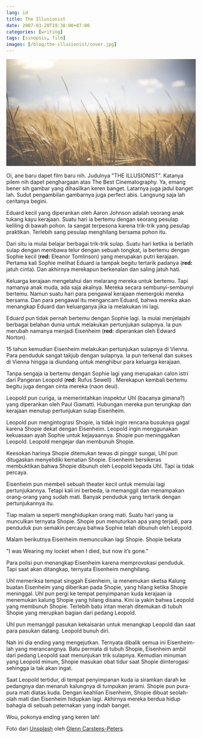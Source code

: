 ```yaml
---
lang: id
title: The Illusionist
date: 2007-03-20T19:38:00+07:00
categories: [writing]
tags: [sinopsis, film]
images: [/blog/the-illusionist/cover.jpg]
---
```

![The Illusionist](cover.jpg)

Oi, ane baru dapet film baru nih. Judulnya "THE ILLUSIONIST". Katanya pilem nih dapet penghargaan atas The Best Cinematography. Ya, emang bener sih gambar yang dihasilkan keren banget. Latarnya juga jadul banget lah. Sudut pengambilan gambarnya juga perfect abis. Langsung saja lah ceritanya begini.

Eduard kecil yang diperankan oleh Aaron Johnson adalah seorang anak tukang kayu kerajaan. Suatu hari ia bertemu dengan seorang pesulap keliling di bawah pohon. Ia sangat terpesona karena trik-trik yang pesulap praktikan. Terlebih sang pesulap menghilang bersama pohon itu.

Dari situ ia mulai belajar berbagai trik-trik sulap. Suatu hari ketika ia berlatih sulap dengan membawa telur dengan sebuah tongkat, ia bertemu dengan Sophie kecil (**red:** Eleanor Tomlinson) yang merupakan putri kerajaan. Pertama kali Sophie melihat Eduard ia tampak begitu tertarik padanya (**red:** jatuh cinta). Dan akhirnya merekapun berkenalan dan saling jatuh hati.

Keluarga kerajaan mengetahui dan melarang mereka untuk bertemu. Tapi namanya anak muda, ada saja akalnya. Mereka secara sembunyi-sembunyi bertemu. Namun suatu hari para pengawal kerajaan memergoki mereka bersama. Dan para pengawal itu mengancam Eduard, bahwa mereka akan menangkap Eduard dan keluarganya jika ia melakukan ini lagi.

Eduard pun tidak pernah bertemu dengan Sophie lagi. Ia mulai menjelajahi berbagai belahan dunia untuk melakukan pertunjukan sulapnya. Ia pun merubah namanya menjadi Eisenheim (**red:** diperankan oleh Edward Norton).

15 tahun kemudian Eisenheim melakukan pertunjukan sulapnya di Vienna. Para penduduk sangat takjub dengan sulapnya. Ia pun terkenal dan sukses di Vienna hingga ia diundang untuk menghibur para keluarga kerajaan.

Tanpa sengaja ia bertemu dengan Sophie lagi yang merupakan calon istri dari Pangeran Leopold (**red:** Rufus Sewell) . Merekapun kembali bertemu begitu juga dengan cinta mereka (naon deui).

Leopold pun curiga, ia memerintahkan inspektur Uhl (bacanya gimana?) yang diperankan oleh Paul Giamatti. Hubungan mereka pun terungkap dan kerajaan menutup pertunjukan sulap Eisenheim.

Leopold pun mengintograsi Shopie, ia tidak ingin rencana busuknya gagal karena Shopie dekat dengan Eisenheim. Leopold ingin menggunakan kekuasaan ayah Sophie untuk kejayaannya. Shopie pun meninggalkan Leopold. Leopold mengejar dan membunuh Shopie.

Keesokan harinya Shopie ditemukan tewas di pinggir sungai, Uhl pun ditugaskan menyelidiki kematian Shopie. Eisenheim bersikeras membuktikan bahwa Shopie dibunuh oleh Leopold kepada Uhl. Tapi ia tidak percaya.

Eisenheim pun membeli sebuah theater kecil untuk memulai lagi pertunjukannya. Tetapi kali ini berbeda, ia memanggil dan menampakan orang-orang yang sudah mati. Banyak penduduk yang tertarik dengan pertunjukannya itu.

Tiap malam ia seperti menghidupkan orang mati. Suatu hari yang ia munculkan ternyata Shopie. Shopie pun menuturkan apa yang terjadi, para penduduk pun semakin percaya bahwa Sophie telah dibunuh oleh Leopold.

Malam berikutnya Eisenheim memunculkan lagi Shopie. Shopie bekata

"I was Wearing my locket when I died, but now it’s gone."

Para polisi pun menangkap Eisenheim karena memprovokasi penduduk. Tapi saat akan ditangkap, ternyata Eisenheim menghilang.

Uhl memeriksa tempat singgah Esienheim, ia menemukan sketsa Kalung buatan Eisenheim yang diberikan pada Shopie, yang hilang ketika Shopie meninggal. Uhl pun pergi ke tempat penyimpanan kuda kerajaan ia menemukan kalung Shopie yang hilang disana. Kini ia yakin bahwa Leopold yang membunuh Shopie. Terlebih batu intan merah ditemukan di tubuh Shopie yang merupkan bagian dari pedang Leopold.

Uhl pun memanggil pasukan kekaisaran untuk menangkap Leopold dan saat para pasukan datang. Leopold bunuh diri.

Nah ini dia ending yang mengejutkan. Ternyata dibalik semua ini Eisenheim-lah yang merancangnya. Batu permata di tubuh Shopie, Eisenheim ambil dari pedang Leopold saat menunjukan trik sulapnya. Kemudian minuman yang Leopold minum, Shopie masukan obat tidur saat Shopie diinterogasi sehingga ia tak akan ingat.

Saat Leopold tertidur, di tempat penyimpanan kuda ia siramkan darah ke pedangnya dan menaruh kalungnya di tumpukan jerami. Shopie pun pura-pura mati diatas kuda. Dengan keahlian Eisenheim, Shopie dibuat seolah-olah mati dan Eisenheim hidupkan lagi. Akhirnya mereka berdua hidup bahagia di sebuah peternakan yang indah banget.

Wou, pokonya ending yang keren lah!

Foto dari [Unsplash](https://unsplash.com/photos/2E_dT65fyxo) oleh [Glenn Carstens-Peters](https://unsplash.com/@glenncarstenspeters).
